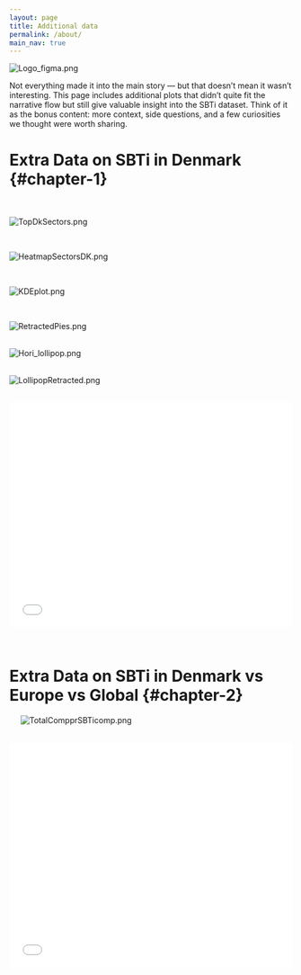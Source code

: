 ```yaml
---
layout: page
title: Additional data
permalink: /about/
main_nav: true
---
```


![Logo_figma.png](../assets/Logo_figma.png)


Not everything made it into the main story — but that doesn’t mean it wasn’t interesting.
This page includes additional plots that didn’t quite fit the narrative flow but still give valuable insight into the SBTi dataset.
Think of it as the bonus content: more context, side questions, and a few curiosities we thought were worth sharing.  


# Extra Data on SBTi in Denmark {#chapter-1}    


&nbsp;&nbsp;&nbsp;&nbsp;  

![TopDkSectors.png](../assets/images/AdditionalPlots/TopDkSectors.png)   


&nbsp;&nbsp;&nbsp;&nbsp;

   
![HeatmapSectorsDK.png](../assets/images/AdditionalPlots/HeatmapSectorsDK.png)   


&nbsp;&nbsp;&nbsp;&nbsp;   

  
![KDEplot.png](../assets/images/AdditionalPlots/KDEplot.png)    



&nbsp;&nbsp;&nbsp;&nbsp;
    
  
   
![RetractedPies.png](../assets/images/AdditionalPlots/RetractedPies.png)   
&nbsp;&nbsp;&nbsp;&nbsp;
   
![Hori_lollipop.png](../assets/images/AdditionalPlots/Hori_lollipop.png)   
&nbsp;&nbsp;&nbsp;&nbsp;
  
![LollipopRetracted.png](../assets/images/AdditionalPlots/LollipopRetracted.png)     

  &nbsp;&nbsp;&nbsp;&nbsp;
<embed type="text/html" src="../assets/images/AdditionalPlots/DK_Pieplots.html" style="display: block; margin: auto; width: 100%; max-width: 1980px; height: 400px;"> 
    


&nbsp;&nbsp;&nbsp;&nbsp;
# Extra Data on SBTi in Denmark vs Europe vs Global  {#chapter-2} 
&nbsp;&nbsp;&nbsp;&nbsp;
![TotalCompprSBTicomp.png](../assets/images/AdditionalPlots/TotalCompprSBTicomp.png)   
&nbsp;&nbsp;&nbsp;&nbsp;

<embed type="text/html" src="../assets/images/AdditionalPlots/SectorComparison.html" style="display: block; margin: auto; width: 100%; max-width: 1980px; height: 400px;">






